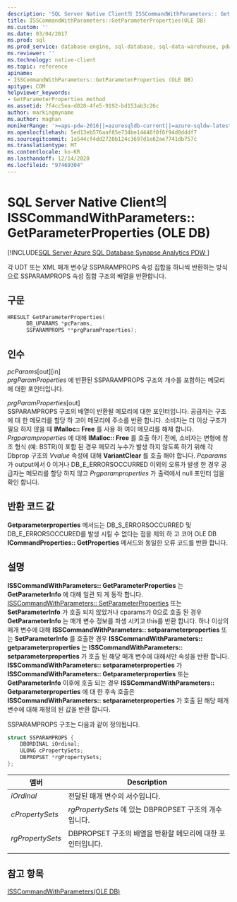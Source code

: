 ```yaml
---
description: 'SQL Server Native Client의 ISSCommandWithParameters:: GetParameterProperties (OLE DB)'
title: ISSCommandWithParameters::GetParameterProperties(OLE DB)
ms.custom: ''
ms.date: 03/04/2017
ms.prod: sql
ms.prod_service: database-engine, sql-database, sql-data-warehouse, pdw
ms.reviewer: ''
ms.technology: native-client
ms.topic: reference
apiname:
- ISSCommandWithParameters::GetParameterProperties (OLE DB)
apitype: COM
helpviewer_keywords:
- GetParameterProperties method
ms.assetid: 7f4cc5ea-d028-4fe5-9192-bd153ab3c26c
author: markingmyname
ms.author: maghan
monikerRange: '>=aps-pdw-2016||=azuresqldb-current||=azure-sqldw-latest||>=sql-server-2016||>=sql-server-linux-2017||=azuresqldb-mi-current'
ms.openlocfilehash: 5ed13eb576aaf85e734be14446f0f6f94d0dddf7
ms.sourcegitcommit: 1a544cf4dd2720b124c3697d1e62ae7741db757c
ms.translationtype: MT
ms.contentlocale: ko-KR
ms.lasthandoff: 12/14/2020
ms.locfileid: "97469304"
---
```

# <a name="isscommandwithparametersgetparameterproperties-in-sql-server-native-client-ole-db"></a>SQL Server Native Client의 ISSCommandWithParameters:: GetParameterProperties (OLE DB)
[!INCLUDE[SQL Server Azure SQL Database Synapse Analytics PDW ](../../includes/applies-to-version/sql-asdb-asdbmi-asa-pdw.md)]

  각 UDT 또는 XML 매개 변수당 SSPARAMPROPS 속성 집합을 하나씩 반환하는 방식으로 SSPARAMPROPS 속성 집합 구조의 배열을 반환합니다.  
  
## <a name="syntax"></a>구문  
  
```cpp
HRESULT GetParameterProperties(  
      DB_UPARAMS *pcParams,  
      SSPARAMPROPS **prgParamProperties);  
```  
  
## <a name="arguments"></a>인수  
 *pcParams*[out][in]  
 *prgParamProperties* 에 반환된 SSPARAMPROPS 구조의 개수를 포함하는 메모리에 대한 포인터입니다.  
  
 *prgParamProperties*[out]  
 SSPARAMPROPS 구조의 배열이 반환될 메모리에 대한 포인터입니다. 공급자는 구조에 대 한 메모리를 할당 하 고이 메모리에 주소를 반환 합니다. 소비자는 더 이상 구조가 필요 하지 않을 때 **IMalloc:: Free** 를 사용 하 여이 메모리를 해제 합니다. *Prgparamproperties* 에 대해 **IMalloc:: Free** 를 호출 하기 전에, 소비자는 변형에 참조 형식 (예: BSTR)이 포함 된 경우 메모리 누수가 발생 하지 않도록 하기 위해 각 Dbprop 구조의 *Vvalue* 속성에 대해 **VariantClear** 를 호출 해야 합니다. *Pcparams* 가 output에서 0 이거나 DB_E_ERRORSOCCURRED 이외의 오류가 발생 한 경우 공급자는 메모리를 할당 하지 않고 *Prgparamproperties* 가 출력에서 null 포인터 임을 확인 합니다.  
  
## <a name="return-code-values"></a>반환 코드 값  
 **Getparameterproperties** 메서드는 DB_S_ERRORSOCCURRED 및 DB_E_ERRORSOCCURED를 발생 시킬 수 없다는 점을 제외 하 고 코어 OLE DB **ICommandProperties:: GetProperties** 메서드와 동일한 오류 코드를 반환 합니다.  
  
## <a name="remarks"></a>설명  
 **ISSCommandWithParameters:: GetParameterProperties** 는 **GetParameterInfo** 에 대해 일관 되 게 동작 합니다. [ISSCommandWithParameters:: SetParameterProperties](../../relational-databases/native-client-ole-db-interfaces/isscommandwithparameters-setparameterproperties-ole-db.md) 또는 **SetParameterInfo** 가 호출 되지 않았거나 cparams가 0으로 호출 된 경우 **GetParameterInfo** 는 매개 변수 정보를 파생 시키고 this를 반환 합니다. 하나 이상의 매개 변수에 대해 **ISSCommandWithParameters:: setparameterproperties** 또는 **SetParameterInfo** 를 호출한 경우 **ISSCommandWithParameters:: getparameterproperties** 는 **ISSCommandWithParameters:: setparameterproperties** 가 호출 된 해당 매개 변수에 대해서만 속성을 반환 합니다. **ISSCommandWithParameters:: setparameterproperties** 가 **ISSCommandWithParameters:: Getparameterproperties** 또는 **GetParameterInfo** 이후에 호출 되는 경우 **ISSCommandWithParameters:: Getparameterproperties** 에 대 한 후속 호출은 **ISSCommandWithParameters:: setparameterproperties** 가 호출 된 해당 매개 변수에 대해 재정의 된 값을 반환 합니다.  
  
 SSPARAMPROPS 구조는 다음과 같이 정의됩니다.  

```cpp
struct SSPARAMPROPS {
    DBORDINAL iOrdinal;
    ULONG cPropertySets;
    DBPROPSET *rgPropertySets;
};
```

|멤버|Description|  
|------------|-----------------|  
|*iOrdinal*|전달된 매개 변수의 서수입니다.|  
|*cPropertySets*|*rgPropertySets* 에 있는 DBPROPSET 구조의 개수입니다.|  
|*rgPropertySets*|DBPROPSET 구조의 배열을 반환할 메모리에 대한 포인터입니다.|  
|||

## <a name="see-also"></a>참고 항목  
 [ISSCommandWithParameters&#40;OLE DB&#41;](../../relational-databases/native-client-ole-db-interfaces/isscommandwithparameters-ole-db.md)  
  
  
